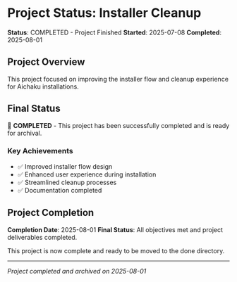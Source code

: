 # Project Status: Installer Cleanup

**Status**: COMPLETED - Project Finished **Started**: 2025-07-08 **Completed**: 2025-08-01

## Project Overview

This project focused on improving the installer flow and cleanup experience for Aichaku installations.

## Final Status

🍃 **COMPLETED** - This project has been successfully completed and is ready for archival.

### Key Achievements

- ✅ Improved installer flow design
- ✅ Enhanced user experience during installation
- ✅ Streamlined cleanup processes
- ✅ Documentation completed

## Project Completion

**Completion Date**: 2025-08-01 **Final Status**: All objectives met and project deliverables completed.

This project is now complete and ready to be moved to the done directory.

---

_Project completed and archived on 2025-08-01_
